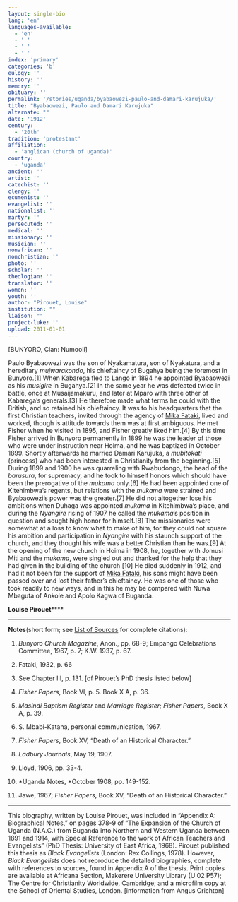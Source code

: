 ```yaml
---
layout: single-bio
lang: 'en'
languages-available:
  - 'en'
  - ' '
  - ' '
  - ' '
index: 'primary'
categories: 'b'
eulogy: ''
history: ''
memory: ''
obituary: ''
permalink: '/stories/uganda/byabaowezi-paulo-and-damari-karujuka/'
title: "Byabaowezi, Paulo and Damari Karujuka"
alternate: ""
date: '1912'
century:
  - '20th'
tradition: 'protestant'
affiliation:
  - 'anglican (church of uganda)'
country:
  - 'uganda'
ancient: ''
artist: ''
catechist: ''
clergy: ''
ecumenist: ''
evangelist: ''
nationalist: ''
martyr: ''
persecuted: ''
medical: ''
missionary: ''
musician: ''
nonafrican: ''
nonchristian: ''
photo: ''
scholar: ''
theologian: ''
translator: ''
women: ''
youth: ''
author: "Pirouet, Louise"
institution: ""
liaison: ""
project-luke: ''
upload: 2011-01-01
---
```




[BUNYORO, Clan: Numooli]

Paulo Byabaowezi was the son of Nyakamatura, son of  Nyakatura, and a hereditary *mujwarakondo*, his chieftaincy of Bugahya  being the foremost in Bunyoro.[1] When Kabarega fled to Lango in 1894 he  appointed Byabaowezi as his *musigire* in Bugahya.[2] In the same year he  was defeated twice in battle, once at Musaijamakuru, and later at Mparo with  three other of Kabarega&rsquo;s generals.[3] He therefore made what terms he could  with the British, and so retained his chieftaincy. It was to his headquarters  that the first Christian teachers, invited through the agency of [Mika Fataki](fataki_mika.html), lived  and worked, though is attitude towards them was at first ambiguous. He met  Fisher when he visited in 1895, and Fisher greatly liked him.[4] By this time  Fisher arrived in Bunyoro permanently in 1899 he was the leader of those who  were under instruction near Hoima, and he was baptized in October 1899. Shortly  afterwards he married Damari Karujuka, a *mubitokati* (princess) who had  been interested in Christianity from the beginning.[5] During 1899 and 1900 he  was quarreling with Rwabudongo, the head of the *barusura*, for supremacy,  and he took to himself honors which should have been the prerogative of the *mukama* only.[6] He had been appointed one of Kitehimbwa&rsquo;s regents, but relations with  the *mukama* were strained and Byabaowezi&rsquo;s power was the greater.[7] He  did not altogether lose his ambitions when Duhaga was appointed *mukama* in Kitehimbwa&rsquo;s place, and during the *Nyangire* rising of 1907 he called  the *mukama*&rsquo;s position in question and sought high honor for himself.[8]  The missionaries were somewhat at a loss to know what to make of him, for they  could not square his ambition and participation in *Nyangire* with his  staunch support of the church, and they thought his wife was a better Christian  than he was.[9] At the opening of the new church in Hoima in 1908, he, together  with Jomusi Miti and the m*ukama*, were singled out and thanked for the  help that they had given in the building of the church.[10] He died suddenly in  1912, and had it not been for the support of [Mika Fataki](fataki_mika.html), his sons might have been passed  over and lost their father&rsquo;s chieftaincy. He was one of those who took readily  to new ways, and in this he may be compared with Nuwa Mbaguta of Ankole and  Apolo Kagwa of Buganda.

**Louise Pirouet******

---

**Notes**(short  form; see [List of  Sources](../pirouet-appendixa-sources/) for complete citations):
1. *Bunyoro  Church Magazine*, Anon., pp. 68-9; Empango Celebrations Committee, 1967, p.  7; K.W. 1937, p. 67.

2. Fataki, 1932, p. 66

3. See Chapter III, p. 131. [of Pirouet&rsquo;s PhD thesis listed  below]

4. *Fisher Papers*,  Book VI, p. 5. Book X A, p. 36. 

5. *Masindi Baptism  Register* and *Marriage Register*; *Fisher Papers*, Book X A, p. 39.

6. S. Mbabi-Katana, personal communication, 1967.

7. *Fisher Papers*,  Book XV, &ldquo;Death of an Historical Character.&rdquo;

8. *Ladbury Journals*,  May 19, 1907.

9. Lloyd, 1906, pp. 33-4.

10. *Uganda Notes, *October  1908, pp. 149-152.

11. Jawe, 1967; *Fisher  Papers*, Book XV, &ldquo;Death of an Historical Character.&rdquo;

---

This biography, written by Louise Pirouet, was included in &ldquo;Appendix A: Biographical Notes,&rdquo;  on pages 378-9 of &ldquo;The  Expansion of the Church of Uganda (N.A.C.) from Buganda into Northern and  Western Uganda between 1891 and 1914, with Special Reference to the work of  African Teachers and Evangelists&rdquo; (PhD Thesis: University of East Africa,  1968). Pirouet published this thesis as *Black  Evangelists* (London: Rex Collings, 1978). However, *Black  Evangelists* does not reproduce the detailed biographies, complete with  references to sources, found in Appendix A of the thesis. Print copies are  available at Africana Section, Makerere University Library (U 02 P57); The Centre for Christianity  Worldwide, Cambridge; and a microfilm copy at the School of Oriental Studies,  London. [information from Angus Crichton]